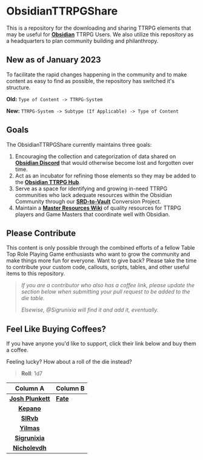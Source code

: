 # ObsidianTTRPGShare

This is a repository for the downloading and sharing TTRPG elements that may be useful for [__Obsidian__](https://obsidian.md) TTRPG Users. We also utilize this repository as a headquarters to plan community building and philanthropy.

## New as of January 2023

To facilitate the rapid changes happening in the community and to make content as easy to find as possible, the repository has switched it's structure.

__Old:__ `Type of Content -> TTRPG-System`

__New:__ `TTRPG-System -> Subtype (If Applicable) -> Type of Content`

## Goals

The ObsidianTTRPGShare currently maintains three goals:

1. Encouraging the collection and categorization of data shared on [__Obsidian Discord__](https://discord.gg/obsidianmd) that would otherwise become lost and forgotten over time.
2. Act as an incubator for refining those elements so they may be added to the [__Obsidian TTRPG Hub__](https://publish.obsidian.md/hub/04+-+Guides%2C+Workflows%2C+%26+Courses/for+TTRPG).
3. Serve as a space for identifying and growing in-need TTRPG communities who lack adequate resources within the Obsidian Community through our [__SRD-to-Vault__](https://github.com/ObsidianTTRPGProject/ObsidianTTRPGShare/issues/4) Conversion Project.
4. Maintain a [__Master Resources Wiki__](https://github.com/ObsidianTTRPGProject/ObsidianTTRPGShare/wiki) of quality resources for TTRPG players and Game Masters that coordinate well with Obsidian.

## Please Contribute

This content is only possible through the combined efforts of a fellow Table Top Role Playing Game enthusiasts who want to grow the community and make things more fun for everyone. Want to give back? Please take the time to contribute your custom code, callouts, scripts, tables, and other useful items to this repository.

>_If you are a contributor who also has a coffee link, please update the section below when submitting your pull request to be added to the die table._
>
>_Elsewise, @Sigrunixia will find it and add it, eventually._

## Feel Like Buying Coffees?

If you have anyone you'd like to support, click their link below and buy them a coffee.

Feeling lucky? How about a roll of the die instead?

> __Roll__: 1d7

|                           Column A                           | Column B |
|:------------------------------------------------------------:| -------- |
| __[Josh Plunkett](https://www.patreon.com/join/JPlunkett?)__ | __[Fate](https://ko-fi.com/fatebreak)__          |
|      __[Kepano](https://www.buymeacoffee.com/kepano)__       |          |
|             __[SlRvb](https://ko-fi.com/slrvb)__             |          |
|            __[Yilmas](https://ko-fi.com/yilmas)__            |          |
|        __[Sigrunixia](https://ko-fi.com/sigrunixia)__        |          |
|        __[Nicholevdh](https://ko-fi.com/nicolevdh)__         |          |

